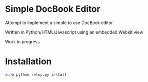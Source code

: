 Simple DocBook Editor
=====================

Attempt to implement a simple to use DocBook editor

Written in Python/HTML/Javascript using an embedded Webkit view

Work in progress

Installation
============

```bash
sudo python setup.py install
```
